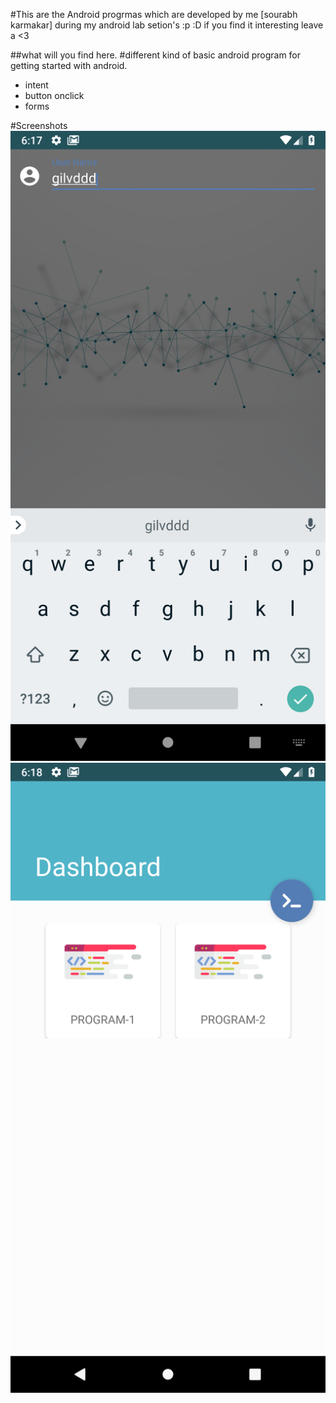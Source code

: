 #This are the Android progrmas which are developed by me [sourabh karmakar] during my android lab setion's :p :D if you find it interesting leave a <3 

##what will you find here.
#different kind of basic android program for getting started with android.

- intent
- button onclick
- forms

#Screenshots
![](Screenshots/Screenshot_1535806029.png)
![](Screenshots/Screenshot_1535806138.png)